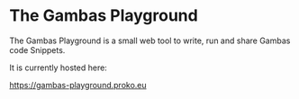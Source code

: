 # The Gambas Playground

The Gambas Playground is a small web tool to write, run and share Gambas code Snippets. 

It is currently hosted here: 

https://gambas-playground.proko.eu
